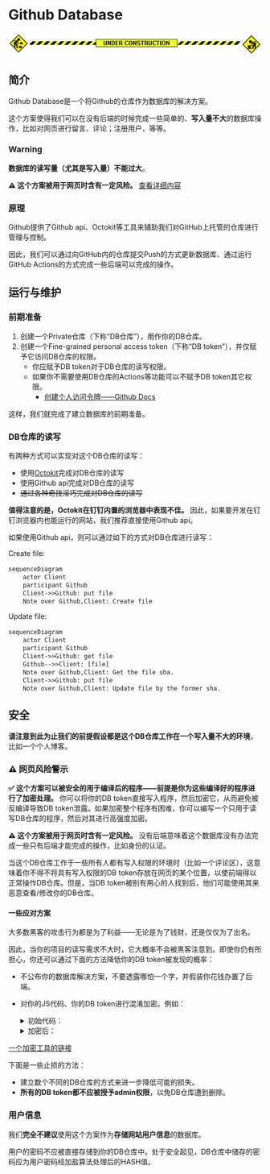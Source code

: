 # Github Database

![under construction](assets/images/under-construction.gif)

## 简介

Github Database是一个将Github的仓库作为数据库的解决方案。

这个方案使得我们可以在没有后端的时候完成一些简单的、**写入量不大**的数据库操作，比如对网页进行留言、评论；注册用户，等等。

### Warning

**数据库的读写量（尤其是写入量）不能过大**。

**⚠️ 这个方案被用于网页时含有一定风险。** [查看详细内容](#safety-warning)


### 原理

Github提供了Github api、Octokit等工具来辅助我们对GitHub上托管的仓库进行管理与控制。

因此，我们可以通过向GitHub内的仓库提交Push的方式更新数据库、通过运行GitHub Actions的方式完成一些后端可以完成的操作。

## 运行与维护

### 前期准备

1. 创建一个Private仓库（下称“DB仓库”），用作你的DB仓库。
2. 创建一个Fine-grained personal access token（下称“DB token”），并仅赋予它访问DB仓库的权限。
    - 你应赋予DB token对于DB仓库的读写权限。
    - 如果你不需要使用DB仓库的Actions等功能可以不赋予DB token其它权限。
        - [创建个人访问令牌——Github Docs](
https://docs.github.com/zh/authentication/keeping-your-account-and-data-secure/creating-a-personal-access-token)

这样，我们就完成了建立数据库的前期准备。

### DB仓库的读写

有两种方式可以实现对这个DB仓库的读写：

- 使用[Octokit](https://github.com/octokit)完成对DB仓库的读写
- 使用Github api完成对DB仓库的读写
- ~~通过各种奇技淫巧完成对DB仓库的读写~~

**值得注意的是，Octokit在钉钉内置的浏览器中表现不佳。** 因此，如果要开发在钉钉浏览器内也能运行的网站，我们推荐直接使用Github api。

如果使用Github api，则可以通过如下的方式对DB仓库进行读写：

Create file:
```mermaid
sequenceDiagram
    actor Client
    participant Github
    Client->>Github: put file
    Note over Github,Client: Create file
```

Update file:

```mermaid
sequenceDiagram
    actor Client
    participant Github
    Client->>Github: get file
    Github-->>Client: [file]
    Note over Github,Client: Get the file sha.
    Client->>Github: put file
    Note over Github,Client: Update file by the former sha.
```

<span id="safety-warning">

## 安全

**请注意到此为止我们的前提假设都是这个DB仓库工作在一个写入量不大的环境**，比如一个个人博客。

### ⚠️ 网页风险警示

**✅ 这个方案可以被安全的用于编译后的程序——前提是你为这些编译好的程序进行了加密处理。** 你可以将你的DB token直接写入程序，然后加密它，从而避免被反编译导致DB token泄露。如果加密整个程序有困难，你可以编写一个只用于读写DB仓库的程序，然后对其进行高强度加密。

**⚠️ 这个方案被用于网页时含有一定风险。** 没有后端意味着这个数据库没有办法完成一些只有后端才能完成的操作，比如身份的认证。

当这个DB仓库工作于一些所有人都有写入权限的环境时（比如一个评论区），这意味着你不得不将具有写入权限的DB token存放在网页的某个位置，以使前端得以正常操作DB仓库。但是，当DB token被别有用心的人找到后，他们可能使用其来恶意查看/修改你的DB仓库。

#### 一些应对方案

大多数黑客的攻击行为都是为了利益——无论是为了钱财，还是仅仅为了出名。

因此，当你的项目的读写需求不大时，它大概率不会被黑客注意到。即使你仍有所担心，你还可以通过下面的方法降低你的DB token被发现的概率：

- 不公布你的数据库解决方案，不要透露哪怕一个字，并假装你花钱办置了后端。
- 对你的JS代码、你的DB token进行混淆加密。例如：

    <details>
    <summary>初始代码：</summary>

    ```Javascript
    // base64 encoded
    var token = "dfghjkjdhstxgdshxjuhygDRFGYHBDFGYHUJNSBVGYHBDgvbhJNHvvUDHBJmgGHjBh"
    ...
    function updateDB(){
        fetch("https://api.github.com/repos/{ Owner }/{ Repo }/contents/" + fileName, {
            method: "put",
            headers: {
                Authorization: "token " + b64DecodeUnicode(token),
                Accept: "application/vnd.github.v3+json"
            },
            body: ...,
        });
    }
    ```
    </details>

    <details>
    <summary>加密后：</summary>

    ```
    // Magic. Do not touch.
    [][(![]+[])[!+[]+!![]+!![]]+([]+{})[+!![]]+(!![]+[])[+!![]]+(!![]+[])[+[]]][([]+{})[!+[]+!![]+!![]+!![]+!![]]+([]+{})[+!![]]+([][[]]+[])[+!![]]+(![]+[])[!+[]+!![]+!![]]+(!![]+[])[+[]]+(!![]+[])[+!![]]+([][[]]+[])[+[]]+([]+{})[!+[]+!![]+!![]+!![]+!![]]+(!![]+[])[+[]]+([]+{})[+!![]]+(!![]+[])[+!![]]](([]+[][(![]+[])[!+[]+!![]+!![]]+([]+...//（太长了，后略）
    ```
    </details>

[一个加密工具的链接](https://www.sojson.com/jsfuck.html)

下面是一些止损的方法：

- 建立数个不同的DB仓库的方式来进一步降低可能的损失。
- **所有的DB token都不应被授予admin权限**，以免DB仓库遭到删除。

### 用户信息

我们**完全不建议**使用这个方案作为**存储网站用户信息**的数据库。

用户的密码不应被直接存储到你的DB仓库中。处于安全起见，DB仓库中储存的密码应为用户密码经加盐算法处理后的HASH值。